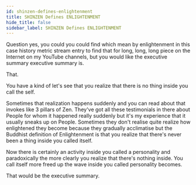 ```yaml
---
id: shinzen-defines-enlightenment
title: SHINZEN Defines ENLIGHTENMENT
hide_title: false
sidebar_label: SHINZEN Defines ENLIGHTENMENT
---
```

Question yes, you could you could find which mean by enlightenment in this case history metric stream entry to find that for long, long, long piece on the Internet on my YouTube channels, but you would like the executive summary executive summary is.

That.

You have a kind of let's see that you realize that there is no thing inside you call the self.

Sometimes that realization happens suddenly and you can read about that invokes like 3 pillars of Zen. They've got all these testimonials in there about People for whom it happened really suddenly but it's my experience that it usually sneaks up on People. Sometimes they don't realise quite realize how enlightened they become because they gradually acclimatise but the Buddhist definition of Enlightenment is that you realize that there's never been a thing inside you called itself.

Now there is certainly an activity inside you called a personality and paradoxically the more clearly you realize that there's nothing inside. You call itself more freed up the wave inside you called personality becomes.

That would be the executive summary.

